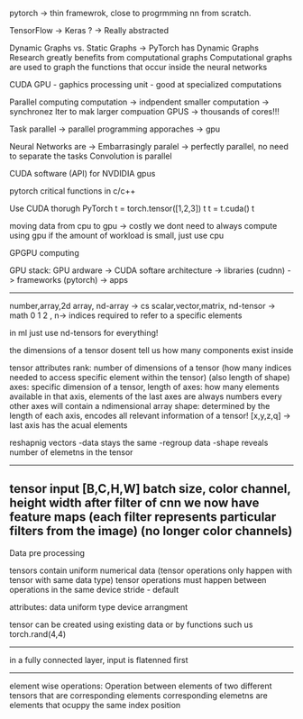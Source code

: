 pytorch -> thin framewrok, close to progrmming nn from scratch.

TensorFlow -> Keras ? -> Really abstracted

Dynamic Graphs vs. Static Graphs -> PyTorch has Dynamic Graphs
Research greatly benefits from computational graphs
Computational graphs are used to graph the functions that occur inside the neural networks


CUDA
GPU - gaphics processing unit - good at specialized computations

Parallel computing
computation -> indpendent smaller computation -> synchronez lter to mak larger compuation
GPUS -> thousands of cores!!!

Task parallel -> parallel programming apporaches -> gpu

Neural Networks are -> Embarrasingly paralel -> perfectly parallel, no need to separate the tasks
Convolution is parallel

CUDA software (API) for NVDIDIA gpus


pytorch critical functions in c/c++


Use CUDA thorugh PyTorch
t = torch.tensor([1,2,3])
t
t = t.cuda()
t

moving data from cpu to gpu -> costly
we dont need to always compute using gpu if the amount of workload is small, just use cpu

GPGPU computing

GPU stack: GPU ardware -> CUDA softare architecture -> libraries (cudnn) -> frameworks (pytorch) -> apps

------------------------------
number,array,2d array, nd-array -> cs
scalar,vector,matrix,  nd-tensor -> math
  0       1      2   ,  n-> indices required to refer to a specific elements

in ml just use nd-tensors for everything!

the dimensions of a tensor dosent tell us how many components exist inside

tensor attributes
rank: number of dimensions of a tensor (how many indices needed to access specific element within the tensor) (also length of shape)
axes: specific dimension of a tensor, length of axes: how many elements available in that axis, elements of the last axes are always numbers
every other axes will contain a ndimensional array
shape: determined by the length of each axis, encodes all relevant information of a tensor! [x,y,z,q] -> last axis has the acual elements

reshapnig vectors
-data stays the same
-regroup data
-shape reveals number of elemetns in the tensor

------------------------------------
tensor input [B,C,H,W]
batch size, color channel, height width 
after filter of cnn we now have feature maps (each filter represents particular filters from the image) (no longer color channels)
------------------------------------
Data pre processing

tensors contain uniform numerical data (tensor operations only happen with tensor with same data type)
tensor operations must happen between operations in the same device
stride - default

attributes:
data uniform type
device
arrangment

tensor can be created using existing data or by functions such us torch.rand(4,4)

-----------------------------------------
in a fully connected layer, input is flatenned first

---------------------------------------------
element wise operations: 
Operation between elements of two different tensors that are corresponding elements
corresponding elemetns are elements that ocuppy the same index position



